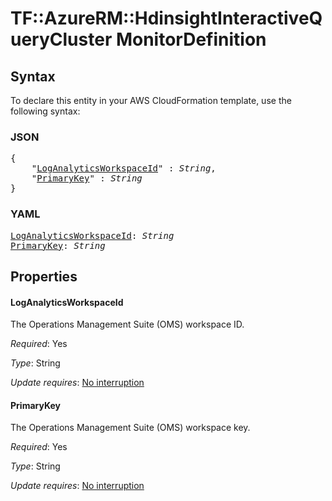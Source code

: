 # TF::AzureRM::HdinsightInteractiveQueryCluster MonitorDefinition

## Syntax

To declare this entity in your AWS CloudFormation template, use the following syntax:

### JSON

<pre>
{
    "<a href="#loganalyticsworkspaceid" title="LogAnalyticsWorkspaceId">LogAnalyticsWorkspaceId</a>" : <i>String</i>,
    "<a href="#primarykey" title="PrimaryKey">PrimaryKey</a>" : <i>String</i>
}
</pre>

### YAML

<pre>
<a href="#loganalyticsworkspaceid" title="LogAnalyticsWorkspaceId">LogAnalyticsWorkspaceId</a>: <i>String</i>
<a href="#primarykey" title="PrimaryKey">PrimaryKey</a>: <i>String</i>
</pre>

## Properties

#### LogAnalyticsWorkspaceId

The Operations Management Suite (OMS) workspace ID.

_Required_: Yes

_Type_: String

_Update requires_: [No interruption](https://docs.aws.amazon.com/AWSCloudFormation/latest/UserGuide/using-cfn-updating-stacks-update-behaviors.html#update-no-interrupt)

#### PrimaryKey

The Operations Management Suite (OMS) workspace key.

_Required_: Yes

_Type_: String

_Update requires_: [No interruption](https://docs.aws.amazon.com/AWSCloudFormation/latest/UserGuide/using-cfn-updating-stacks-update-behaviors.html#update-no-interrupt)

